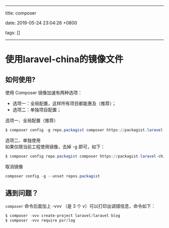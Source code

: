 
---

title: composer

date: 2019-05-24 23:04:26 +0800

tags: []

---
<a name="xs5A5"></a>
# 使用laravel-china的镜像文件
<a name="9eMX3"></a>
## 如何使用?
使用 Composer 镜像加速有两种选项：

- 选项一：全局配置，这样所有项目都能惠及（推荐）；
- 选项二：单独项目配置；

选项一、全局配置（推荐）

```powershell
$ composer config -g repo.packagist composer https://packagist.laravel-china.org
```
选项二、单独使用<br />如果仅限当前工程使用镜像，去掉 -g 即可，如下：

```powershell
$ composer config repo.packagist composer https://packagist.laravel-china.org
```
取消镜像

```powershell
composer config -g --unset repos.packagist
```
<a name="J6DYM"></a>
## 遇到问题？
`composer` 命令后面加上 -vvv （是 3 个 v）可以打印出调错信息，命令如下：

```powershell
$ composer -vvv create-project laravel/laravel blog
$ composer -vvv require psr/log
```


